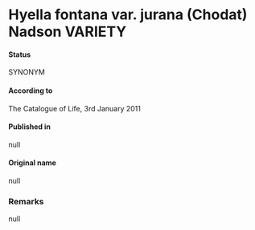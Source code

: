 Hyella fontana var. jurana (Chodat) Nadson VARIETY
=======

#### Status
SYNONYM

#### According to
The Catalogue of Life, 3rd January 2011

#### Published in
null

#### Original name
null

### Remarks
null